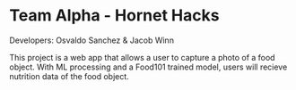 # Team Alpha - Hornet Hacks

Developers:
Osvaldo Sanchez &
Jacob Winn

This project is a web app that allows a user to capture a photo of a food object. With ML processing and a Food101 trained model, users will recieve nutrition data of the food object.